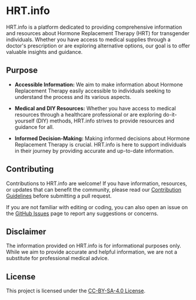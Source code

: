 # HRT.info

HRT.info is a platform dedicated to providing comprehensive information and resources about Hormone Replacement Therapy (HRT) for transgender individuals. Whether you have access to medical supplies through a doctor's prescription or are exploring alternative options, our goal is to offer valuable insights and guidance.

## Purpose

- **Accessible Information:** We aim to make information about Hormone Replacement Therapy easily accessible to individuals seeking to understand the process and its various aspects.

- **Medical and DIY Resources:** Whether you have access to medical resources through a healthcare professional or are exploring do-it-yourself (DIY) methods, HRT.info strives to provide resources and guidance for all.

- **Informed Decision-Making:** Making informed decisions about Hormone Replacement Therapy is crucial. HRT.info is here to support individuals in their journey by providing accurate and up-to-date information.

## Contributing

Contributions to HRT.info are welcome! If you have information, resources, or updates that can benefit the community, please read our [Contribution Guidelines](CONTRIBUTING.md) before submitting a pull request.

If you are not familiar with editing or coding, you can also open an issue on the [GitHub Issues](https://github.com/harmony-within-us/hrt.info/issues) page to report any suggestions or concerns.

## Disclaimer

The information provided on HRT.info is for informational purposes only. While we aim to provide accurate and helpful information, we are not a substitute for professional medical advice.

## License

This project is licensed under the [CC-BY-SA-4.0 License](LICENSE).